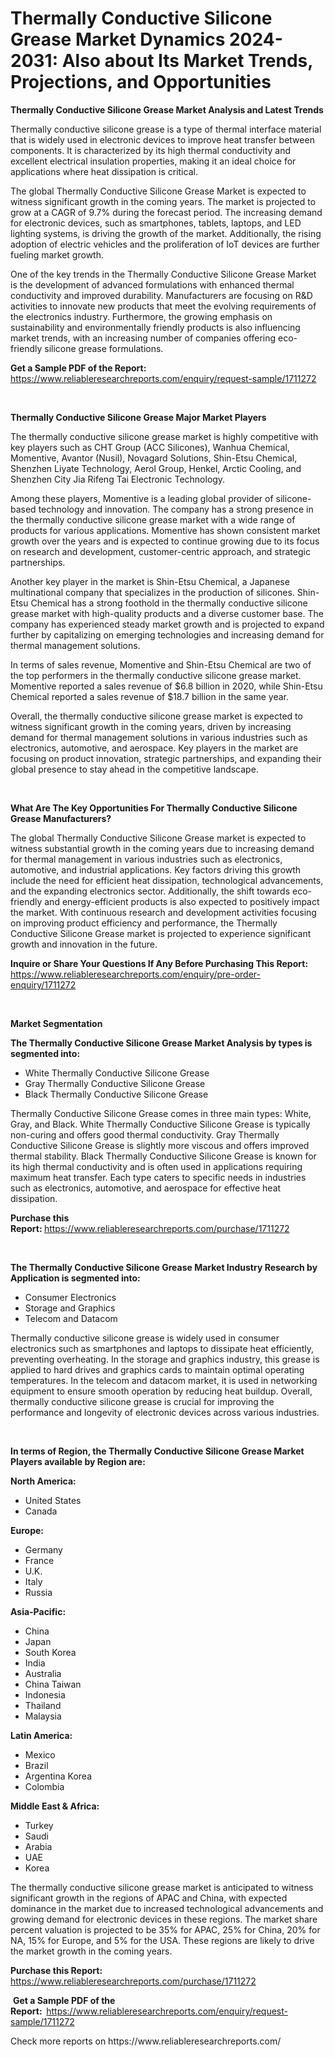 <p><h1>Thermally Conductive Silicone Grease Market Dynamics 2024-2031: Also about Its Market Trends, Projections, and Opportunities</h1></p><p><strong>Thermally Conductive Silicone Grease Market Analysis and Latest Trends</strong></p>
<p><p>Thermally conductive silicone grease is a type of thermal interface material that is widely used in electronic devices to improve heat transfer between components. It is characterized by its high thermal conductivity and excellent electrical insulation properties, making it an ideal choice for applications where heat dissipation is critical.</p><p>The global Thermally Conductive Silicone Grease Market is expected to witness significant growth in the coming years. The market is projected to grow at a CAGR of 9.7% during the forecast period. The increasing demand for electronic devices, such as smartphones, tablets, laptops, and LED lighting systems, is driving the growth of the market. Additionally, the rising adoption of electric vehicles and the proliferation of IoT devices are further fueling market growth.</p><p>One of the key trends in the Thermally Conductive Silicone Grease Market is the development of advanced formulations with enhanced thermal conductivity and improved durability. Manufacturers are focusing on R&D activities to innovate new products that meet the evolving requirements of the electronics industry. Furthermore, the growing emphasis on sustainability and environmentally friendly products is also influencing market trends, with an increasing number of companies offering eco-friendly silicone grease formulations.</p></p>
<p><strong>Get a Sample PDF of the Report:&nbsp;</strong> <a href="https://www.reliableresearchreports.com/enquiry/request-sample/1711272">https://www.reliableresearchreports.com/enquiry/request-sample/1711272</a></p>
<p>&nbsp;</p>
<p><strong>Thermally Conductive Silicone Grease Major Market Players</strong></p>
<p><p>The thermally conductive silicone grease market is highly competitive with key players such as CHT Group (ACC Silicones), Wanhua Chemical, Momentive, Avantor (Nusil), Novagard Solutions, Shin-Etsu Chemical, Shenzhen Liyate Technology, Aerol Group, Henkel, Arctic Cooling, and Shenzhen City Jia Rifeng Tai Electronic Technology.</p><p>Among these players, Momentive is a leading global provider of silicone-based technology and innovation. The company has a strong presence in the thermally conductive silicone grease market with a wide range of products for various applications. Momentive has shown consistent market growth over the years and is expected to continue growing due to its focus on research and development, customer-centric approach, and strategic partnerships.</p><p>Another key player in the market is Shin-Etsu Chemical, a Japanese multinational company that specializes in the production of silicones. Shin-Etsu Chemical has a strong foothold in the thermally conductive silicone grease market with high-quality products and a diverse customer base. The company has experienced steady market growth and is projected to expand further by capitalizing on emerging technologies and increasing demand for thermal management solutions.</p><p>In terms of sales revenue, Momentive and Shin-Etsu Chemical are two of the top performers in the thermally conductive silicone grease market. Momentive reported a sales revenue of $6.8 billion in 2020, while Shin-Etsu Chemical reported a sales revenue of $18.7 billion in the same year.</p><p>Overall, the thermally conductive silicone grease market is expected to witness significant growth in the coming years, driven by increasing demand for thermal management solutions in various industries such as electronics, automotive, and aerospace. Key players in the market are focusing on product innovation, strategic partnerships, and expanding their global presence to stay ahead in the competitive landscape.</p></p>
<p>&nbsp;</p>
<p><strong>What Are The Key Opportunities For Thermally Conductive Silicone Grease Manufacturers?</strong></p>
<p><p>The global Thermally Conductive Silicone Grease market is expected to witness substantial growth in the coming years due to increasing demand for thermal management in various industries such as electronics, automotive, and industrial applications. Key factors driving this growth include the need for efficient heat dissipation, technological advancements, and the expanding electronics sector. Additionally, the shift towards eco-friendly and energy-efficient products is also expected to positively impact the market. With continuous research and development activities focusing on improving product efficiency and performance, the Thermally Conductive Silicone Grease market is projected to experience significant growth and innovation in the future.</p></p>
<p><strong>Inquire or Share Your Questions If Any Before Purchasing This Report:</strong> <a href="https://www.reliableresearchreports.com/enquiry/pre-order-enquiry/1711272">https://www.reliableresearchreports.com/enquiry/pre-order-enquiry/1711272</a></p>
<p>&nbsp;</p>
<p><strong>Market Segmentation</strong></p>
<p><strong>The Thermally Conductive Silicone Grease Market Analysis by types is segmented into:</strong></p>
<p><ul><li>White Thermally Conductive Silicone Grease</li><li>Gray Thermally Conductive Silicone Grease</li><li>Black Thermally Conductive Silicone Grease</li></ul></p>
<p><p>Thermally Conductive Silicone Grease comes in three main types: White, Gray, and Black. White Thermally Conductive Silicone Grease is typically non-curing and offers good thermal conductivity. Gray Thermally Conductive Silicone Grease is slightly more viscous and offers improved thermal stability. Black Thermally Conductive Silicone Grease is known for its high thermal conductivity and is often used in applications requiring maximum heat transfer. Each type caters to specific needs in industries such as electronics, automotive, and aerospace for effective heat dissipation.</p></p>
<p><strong>Purchase this Report:&nbsp;</strong><a href="https://www.reliableresearchreports.com/purchase/1711272">https://www.reliableresearchreports.com/purchase/1711272</a></p>
<p>&nbsp;</p>
<p><strong>The Thermally Conductive Silicone Grease Market Industry Research by Application is segmented into:</strong></p>
<p><ul><li>Consumer Electronics</li><li>Storage and Graphics</li><li>Telecom and Datacom</li></ul></p>
<p><p>Thermally conductive silicone grease is widely used in consumer electronics such as smartphones and laptops to dissipate heat efficiently, preventing overheating. In the storage and graphics industry, this grease is applied to hard drives and graphics cards to maintain optimal operating temperatures. In the telecom and datacom market, it is used in networking equipment to ensure smooth operation by reducing heat buildup. Overall, thermally conductive silicone grease is crucial for improving the performance and longevity of electronic devices across various industries.</p></p>
<p>&nbsp;</p>
<p><strong>In terms of Region, the Thermally Conductive Silicone Grease Market Players available by Region are:</strong></p>
<p>
    <p> <strong> North America: </strong>
        <ul>
            <li>United States</li>
            <li>Canada</li>
        </ul>
        </p> 
    <p> <strong> Europe: </strong>
        <ul>
            <li>Germany</li>
            <li>France</li>
            <li>U.K.</li>
            <li>Italy</li>
            <li>Russia</li>
        </ul>
        </p> 
    <p> <strong> Asia-Pacific: </strong>
        <ul>
            <li>China</li>
            <li>Japan</li>
            <li>South Korea</li>
            <li>India</li>
            <li>Australia</li>
            <li>China Taiwan</li>
            <li>Indonesia</li>
            <li>Thailand</li>
            <li>Malaysia</li>
        </ul>
        </p> 
    <p> <strong> Latin America: </strong>
        <ul>
            <li>Mexico</li>
            <li>Brazil</li>
            <li>Argentina Korea</li>
            <li>Colombia</li>
        </ul>
        </p> 
    <p> <strong> Middle East & Africa: </strong>
        <ul>
            <li>Turkey</li>
            <li>Saudi</li>
            <li>Arabia</li>
            <li>UAE</li>
            <li>Korea</li>
        </ul>
    </p>
    </p>
<p><p>The thermally conductive silicone grease market is anticipated to witness significant growth in the regions of APAC and China, with expected dominance in the market due to increased technological advancements and growing demand for electronic devices in these regions. The market share percent valuation is projected to be 35% for APAC, 25% for China, 20% for NA, 15% for Europe, and 5% for the USA. These regions are likely to drive the market growth in the coming years.</p></p>
<p><strong>Purchase this Report: </strong><a href="https://www.reliableresearchreports.com/purchase/1711272">https://www.reliableresearchreports.com/purchase/1711272</a></p>
<p>&nbsp;<strong>Get a Sample PDF of the Report:&nbsp;&nbsp;</strong><a href="https://www.reliableresearchreports.com/enquiry/request-sample/1711272">https://www.reliableresearchreports.com/enquiry/request-sample/1711272</a></p>
<p><strong></strong></p>
<p>Check more reports on https://www.reliableresearchreports.com/</p>